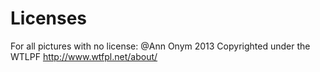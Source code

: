 Licenses
==========

For all pictures with no license:
@Ann Onym 2013
Copyrighted under the WTLPF http://www.wtfpl.net/about/ 
